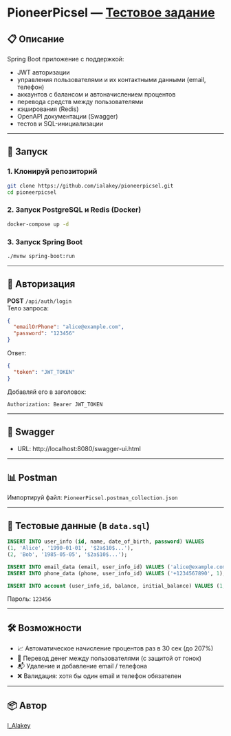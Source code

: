 # PioneerPicsel — [Тестовое задание](https://docs.google.com/document/d/1Cy0b6v4hlctHrB8u54GomTK3t1cNErQK/edit?usp=sharing&ouid=111687643317443347066&rtpof=true&sd=true)

## 📋 Описание

Spring Boot приложение с поддержкой:
- JWT авторизации
- управления пользователями и их контактными данными (email, телефон)
- аккаунтов с балансом и автоначислением процентов
- перевода средств между пользователями
- кэширования (Redis)
- OpenAPI документации (Swagger)
- тестов и SQL-инициализации

---

## 🚀 Запуск

### 1. Клонируй репозиторий

```bash
git clone https://github.com/ialakey/pioneerpicsel.git
cd pioneerpicsel
```

### 2. Запуск PostgreSQL и Redis (Docker)

```bash
docker-compose up -d
```

### 3. Запуск Spring Boot

```bash
./mvnw spring-boot:run
```

---

## 🔐 Авторизация

**POST** `/api/auth/login`  
Тело запроса:

```json
{
  "emailOrPhone": "alice@example.com",
  "password": "123456"
}
```

Ответ:

```json
{
  "token": "JWT_TOKEN"
}
```

Добавляй его в заголовок:
```
Authorization: Bearer JWT_TOKEN
```

---

## 📮 Swagger

- URL: http://localhost:8080/swagger-ui.html

---

## 📊 Postman

Импортируй файл: `PioneerPicsel.postman_collection.json`

---

## 🧪 Тестовые данные (в `data.sql`)

```sql
INSERT INTO user_info (id, name, date_of_birth, password) VALUES
(1, 'Alice', '1990-01-01', '$2a$10$...'), 
(2, 'Bob', '1985-05-05', '$2a$10$...');

INSERT INTO email_data (email, user_info_id) VALUES ('alice@example.com', 1);
INSERT INTO phone_data (phone, user_info_id) VALUES ('+1234567890', 1);

INSERT INTO account (user_info_id, balance, initial_balance) VALUES (1, 1000.00, 1000.00);
```

Пароль: `123456`

---

## 🛠 Возможности

- 📈 Автоматическое начисление процентов раз в 30 сек (до 207%)
- 🔁 Перевод денег между пользователями (с защитой от гонок)
- 📬 Удаление и добавление email / телефона
- ❌ Валидация: хотя бы один email и телефон обязателен

---

## 📦 Автор

[I_Alakey](https://github.com/ialakey)
